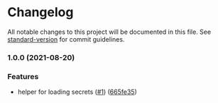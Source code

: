 # Changelog

All notable changes to this project will be documented in this file. See [standard-version](https://github.com/conventional-changelog/standard-version) for commit guidelines.

### 1.0.0 (2021-08-20)


### Features

* helper for loading secrets ([#1](https://github.com/valora-inc/secrets-loader/issues/1)) ([665fe35](https://github.com/valora-inc/secrets-loader/commit/665fe359d302e1155c011301456b58139a759e25))
